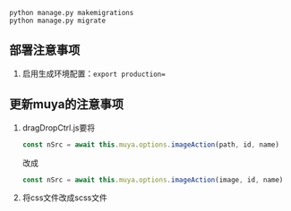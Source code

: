 ```
python manage.py makemigrations
python manage.py migrate
```

## 部署注意事项
1. 启用生成环境配置：`export production=`


## 更新muya的注意事项
1. dragDropCtrl.js要将

   ```js
   const nSrc = await this.muya.options.imageAction(path, id, name)
   ```

   改成

   ```js
   const nSrc = await this.muya.options.imageAction(image, id, name)
   ```

2. 将css文件改成scss文件

